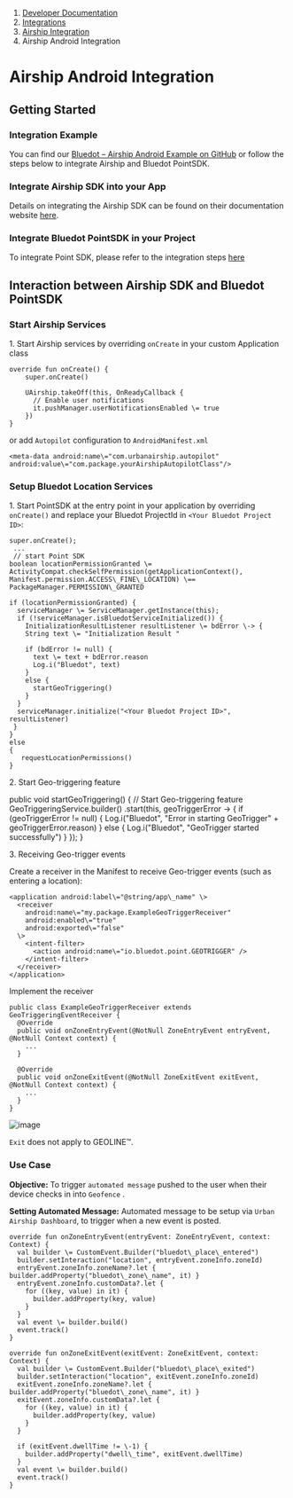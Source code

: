 1.  [Developer Documentation](https://docs.bluedot.io)
2.  [Integrations](https://docs.bluedot.io/integrations/)
3.  [Airship Integration](https://docs.bluedot.io/integrations/airship-integration/)
4.  Airship Android Integration

Airship Android Integration
===========================

Getting Started
---------------

### Integration Example

You can find our [Bluedot – Airship Android Example on GitHub](https://github.com/Bluedot-Innovation/BluedotAirshipDemoApp-Android) or follow the steps below to integrate Airship and Bluedot PointSDK.

### Integrate Airship SDK into your App

Details on integrating the Airship SDK can be found on their documentation website [here](https://docs.airship.com/platform/android/getting-started/).

### Integrate Bluedot PointSDK in your Project

To integrate Point SDK, please refer to the integration steps [here](https://docs.bluedot.io/android-sdk/android-quick-start/)

Interaction between Airship SDK and Bluedot PointSDK
----------------------------------------------------

### Start Airship Services

1\. Start Airship services by overriding `onCreate` in your custom Application class

```
override fun onCreate() {    
    super.onCreate()

    UAirship.takeOff(this, OnReadyCallback {
      // Enable user notifications
      it.pushManager.userNotificationsEnabled \= true
    })
}
```

or add `Autopilot` configuration to `AndroidManifest.xml`

```
<meta-data android:name\="com.urbanairship.autopilot" android:value\="com.package.yourAirshipAutopilotClass"/>
```

### Setup Bluedot Location Services

1\. Start PointSDK at the entry point in your application by overriding `onCreate()` and replace your Bluedot ProjectId in `<Your Bluedot Project ID>`:
```
super.onCreate();
 ...
 // start Point SDK
boolean locationPermissionGranted \= ActivityCompat.checkSelfPermission(getApplicationContext(), Manifest.permission.ACCESS\_FINE\_LOCATION) \== PackageManager.PERMISSION\_GRANTED

if (locationPermissionGranted) {
  serviceManager \= ServiceManager.getInstance(this);
  if (!serviceManager.isBluedotServiceInitialized()) {
    InitializationResultListener resultListener \= bdError \-> {
    String text \= "Initialization Result "

    if (bdError != null) {
      text \= text + bdError.reason
      Log.i("Bluedot", text)
    }
    else {
      startGeoTriggering()
    }
  }
  serviceManager.initialize("<Your Bluedot Project ID>", resultListener)
 }
}
else
{
   requestLocationPermissions()
}
```

2\. Start Geo-triggering feature

public void startGeoTriggering() {
  // Start Geo-triggering feature
  GeoTriggeringService.builder()
    .start(this, geoTriggerError \-> {
      if (geoTriggerError != null) {
        Log.i("Bluedot", "Error in starting GeoTrigger" + geoTriggerError.reason)
      }
      else {
        Log.i("Bluedot", "GeoTrigger started successfully")
      }
  });
}

3\. Receiving Geo-trigger events

Create a receiver in the Manifest to receive Geo-trigger events (such as entering a location):

```
<application android:label\="@string/app\_name" \>
  <receiver
    android:name\="my.package.ExampleGeoTriggerReceiver"
    android:enabled\="true"
    android:exported\="false"
  \>
    <intent-filter>
      <action android:name\="io.bluedot.point.GEOTRIGGER" />
    </intent-filter>
  </receiver>
</application>
```

Implement the receiver

```
public class ExampleGeoTriggerReceiver extends GeoTriggeringEventReceiver {
  @Override
  public void onZoneEntryEvent(@NotNull ZoneEntryEvent entryEvent, @NotNull Context context) {
    ...
  }

  @Override
  public void onZoneExitEvent(@NotNull ZoneExitEvent exitEvent, @NotNull Context context) {
    ...
  }
}
```

![image](https://docs.bluedot.io/wp-content/uploads/2021/07/info.png)

`Exit` does not apply to GEOLINE™.

### Use Case

**Objective:** To trigger `automated message` pushed to the user when their device checks in into `Geofence` .

**Setting Automated Message:** Automated message to be setup via `Urban Airship Dashboard`, to trigger when a new event is posted.

```
override fun onZoneEntryEvent(entryEvent: ZoneEntryEvent, context: Context) {
  val builder \= CustomEvent.Builder("bluedot\_place\_entered")
  builder.setInteraction("location", entryEvent.zoneInfo.zoneId)
  entryEvent.zoneInfo.zoneName?.let { builder.addProperty("bluedot\_zone\_name", it) }
  entryEvent.zoneInfo.customData?.let {
    for ((key, value) in it) {
      builder.addProperty(key, value)
    }
  }
  val event \= builder.build()
  event.track()
}

override fun onZoneExitEvent(exitEvent: ZoneExitEvent, context: Context) {
  val builder \= CustomEvent.Builder("bluedot\_place\_exited")
  builder.setInteraction("location", exitEvent.zoneInfo.zoneId)
  exitEvent.zoneInfo.zoneName?.let { builder.addProperty("bluedot\_zone\_name", it) }
  exitEvent.zoneInfo.customData?.let {
    for ((key, value) in it) {
      builder.addProperty(key, value)
    }
  }

  if (exitEvent.dwellTime != \-1) {
    builder.addProperty("dwell\_time", exitEvent.dwellTime)
  }
  val event \= builder.build()
  event.track()
}
```